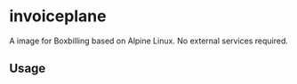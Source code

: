 # invoiceplane

A image for Boxbilling based on Alpine Linux. No external services required.

## Usage

